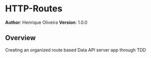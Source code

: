 # HTTP-Routes

**Author**: Henrique Oliveira
**Version**: 1.0.0

## Overview

Creating an organized route based Data API server app through TDD